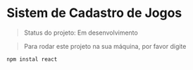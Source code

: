 # Sistem de Cadastro de Jogos

> Status do projeto: Em desenvolvimento 

> Para rodar este projeto na sua máquina, por favor digite

```
npm instal react
```
